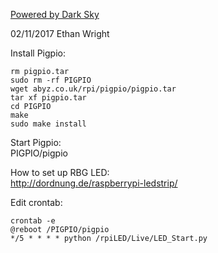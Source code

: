
[Powered by Dark Sky](https://darksky.net/poweredby/)

02/11/2017
Ethan Wright

Install Pigpio: <br />
```
rm pigpio.tar
sudo rm -rf PIGPIO
wget abyz.co.uk/rpi/pigpio/pigpio.tar
tar xf pigpio.tar
cd PIGPIO
make
sudo make install
```

Start Pigpio: <br />
PIGPIO/pigpio

How to set up RBG LED: <br />
http://dordnung.de/raspberrypi-ledstrip/ <br /> 

Edit crontab:
```
crontab -e
@reboot /PIGPIO/pigpio
*/5 * * * * python /rpiLED/Live/LED_Start.py
```



